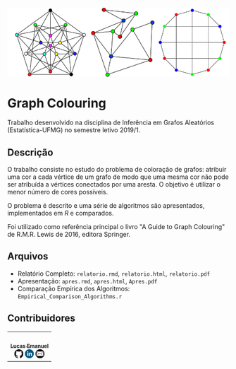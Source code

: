 ![](https://github.com/luckermos/Graph_Colouring/blob/main/logo_branco.png?raw=true)
# Graph Colouring

Trabalho desenvolvido na disciplina de Inferência em Grafos Aleatórios (Estatística-UFMG) no semestre letivo 2019/1.

## Descrição

O trabalho consiste no estudo do problema de coloração de grafos: atribuir uma cor a cada vértice de um grafo de modo que uma mesma cor não pode ser atribuída a vértices conectados por uma aresta. O objetivo é utilizar o menor número de cores possíveis.

O problema é descrito e uma série de algoritmos são apresentados, implementados em *R* e comparados.

Foi utilizado como referência principal o livro "A Guide to Graph Colouring" de R.M.R. Lewis de 2016, editora Springer.

## Arquivos

- Relatório Completo: `relatorio.rmd`, `relatorio.html`, `relatorio.pdf`  
- Apresentação: `apres.rmd`, `apres.html`, `Apres.pdf`  
- Comparação Empírica dos Algoritmos: `Empirical_Comparison_Algorithms.r`

## Contribuidores

<table>
  <tr>
    <td align="center"><a href="https://github.com/luckermos"><img src="https://avatars.githubusercontent.com/u/49843691?s=100" width="100px;" alt=""/><br /><sub><b>Lucas Emanuel</b></sub></a><br /><a href="https://github.com/luckermos" title="Github"><img src="https://raw.githubusercontent.com/luckermos/logos/main/social/git.png" width="20"></a> <a href="https://www.linkedin.com/in/luckermos/" title="LinkedIn"><img src="https://raw.githubusercontent.com/luckermos/logos/main/social/linkedin.png" width="20"></a> <a href="mailto:luckermos19@gmail.com" title="E-mail"><img src="https://raw.githubusercontent.com/luckermos/logos/main/social/email.png" width="20"></a></td>
  </tr>
</table>
